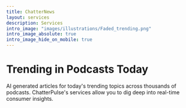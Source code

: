 ```yaml
---
title: ChatterNews
layout: services
description: Services
intro_image: "images/illustrations/Faded_trending.png"
intro_image_absolute: true
intro_image_hide_on_mobile: true
---
```


# Trending in Podcasts Today

AI generated articles for today's trending topics across thousands of podcasts. ChatterPulse's services allow you to dig deep into real-time consumer insights.
